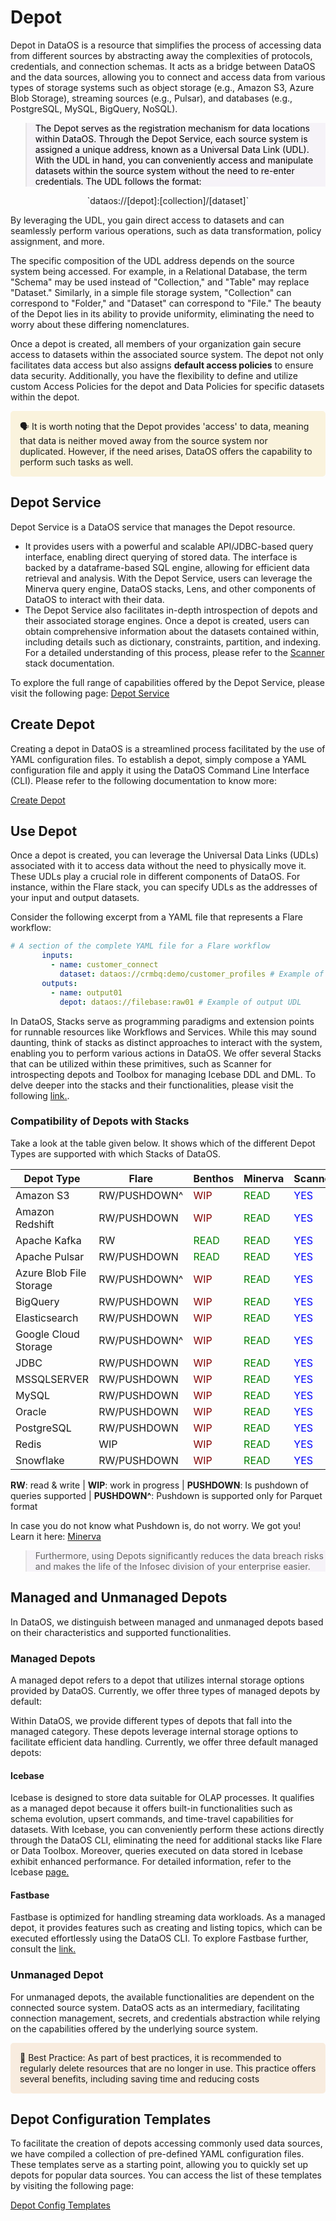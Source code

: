 # Depot

Depot in DataOS is a resource that simplifies the process of accessing data from different sources by abstracting away the complexities of protocols, credentials, and connection schemas. It acts as a bridge between DataOS and the data sources, allowing you to connect and access data from various types of storage systems such as object storage (e.g., Amazon S3, Azure Blob Storage), streaming sources (e.g., Pulsar), and databases (e.g., PostgreSQL, MySQL, BigQuery, NoSQL).

<style>
    blockquote {
        background-color: #F6F3F8;
    }
</style>

<blockquote style="color: black;">
The Depot serves as the registration mechanism for data locations within DataOS. Through the Depot Service, each source system is assigned a unique address, known as a Universal Data Link (UDL). With the UDL in hand, you can conveniently access and manipulate datasets within the source system without the need to re-enter credentials. The UDL follows the format:
</blockquote>

    

<center> `dataos://[depot]:[collection]/[dataset]` </center>

By leveraging the UDL, you gain direct access to datasets and can seamlessly perform various operations, such as data transformation, policy assignment, and more.

The specific composition of the UDL address depends on the source system being accessed. For example, in a Relational Database, the term "Schema" may be used instead of "Collection," and "Table" may replace "Dataset." Similarly, in a simple file storage system, "Collection" can correspond to "Folder," and "Dataset" can correspond to "File." The beauty of the Depot lies in its ability to provide uniformity, eliminating the need to worry about these differing nomenclatures. 

Once a depot is created, all members of your organization gain secure access to datasets within the associated source system. The depot not only facilitates data access but also assigns **default access policies** to ensure data security. Additionally, you have the flexibility to define and utilize custom Access Policies for the depot and Data Policies for specific datasets within the depot.

<aside style="background-color:#FAF3DD; padding:15px; border-radius:5px;">
🗣️  It is worth noting that the Depot provides 'access' to data, meaning that data is neither moved away from the source system nor duplicated. However, if the need arises, DataOS offers the capability to perform such tasks as well.
</aside>


## Depot Service

Depot Service is a DataOS service that manages the Depot resource.

- It provides users with a powerful and scalable API/JDBC-based query interface, enabling direct querying of stored data. The interface is backed by a dataframe-based SQL engine, allowing for efficient data retrieval and analysis. With the Depot Service, users can leverage the Minerva query engine, DataOS stacks, Lens, and other components of DataOS to interact with their data.
- The Depot Service also facilitates in-depth introspection of depots and their associated storage engines. Once a depot is created, users can obtain comprehensive information about the datasets contained within, including details such as dictionary, constraints, partition, and indexing. For a detailed understanding of this process, please refer to the [Scanner](./stacks/scanner.md) stack documentation.

To explore the full range of capabilities offered by the Depot Service, please visit the following page: [Depot Service](./depot/depot_service.md)

## Create Depot

Creating a depot in DataOS is a streamlined process facilitated by the use of YAML configuration files. To establish a depot, simply compose a YAML configuration file and apply it using the DataOS Command Line Interface (CLI). Please refer to the following documentation to know more:

[Create Depot](./depot/create_depot.md)

## Use Depot

Once a depot is created, you can leverage the Universal Data Links (UDLs) associated with it to access data without the need to physically move it. These UDLs play a crucial role in different components of DataOS. For instance, within the Flare stack, you can specify UDLs as the addresses of your input and output datasets.

Consider the following excerpt from a YAML file that represents a Flare workflow:

```yaml
# A section of the complete YAML file for a Flare workflow 
       inputs:                                               
         - name: customer_connect
           dataset: dataos://crmbq:demo/customer_profiles # Example of input UDL
       outputs:
         - name: output01
           depot: dataos://filebase:raw01 # Example of output UDL
```

In DataOS, Stacks serve as programming paradigms and extension points for runnable resources like Workflows and Services. While this may sound daunting, think of stacks as distinct approaches to interact with the system, enabling you to perform various actions in DataOS. We offer several Stacks that can be utilized within these primitives, such as Scanner for introspecting depots and Toolbox for managing Icebase DDL and DML. To delve deeper into the stacks and their functionalities, please visit the following [link.](./stacks.md).

### **Compatibility of Depots with Stacks**

Take a look at the table given below. It shows which of the different Depot Types are supported with which Stacks of DataOS.

<center>

| **Depot Type** | **Flare** | **Benthos** | **Minerva** | **Scanner** |
|---|---|---|---|---|
Amazon S3 | RW/PUSHDOWN^ | <span style="color:maroon">WIP</span> | <span style="color:green">READ</span> | <span style="color:blue">YES</span> |
Amazon Redshift	| RW/PUSHDOWN	| <span style="color:maroon">WIP</span>	| <span style="color:green">READ</span> | <span style="color:blue">YES</span> |
Apache Kafka	| RW	| <span style="color:green">READ</span>	| <span style="color:green">READ</span>	| <span style="color:blue">YES</span> |
Apache Pulsar	| RW/PUSHDOWN |	<span style="color:green">READ</span>	| <span style="color:green">READ</span>	| <span style="color:blue">YES</span> |
Azure Blob File Storage	| RW/PUSHDOWN^	| <span style="color:maroon">WIP</span>	| <span style="color:green">READ</span>	| <span style="color:blue">YES</span> |
BigQuery |	RW/PUSHDOWN	| <span style="color:maroon">WIP</span>	| <span style="color:green">READ</span> |	<span style="color:blue">YES</span> |
Elasticsearch |	RW/PUSHDOWN |	<span style="color:maroon">WIP</span> |	<span style="color:green">READ</span>	| <span style="color:blue">YES</span> |
Google Cloud Storage |	RW/PUSHDOWN^ |	<span style="color:maroon">WIP</span> |	<span style="color:green">READ</span> |	<span style="color:blue">YES</span> |
JDBC |	RW/PUSHDOWN |	<span style="color:maroon">WIP</span> |	<span style="color:green">READ</span> |	<span style="color:blue">YES</span> |
MSSQLSERVER |	RW/PUSHDOWN |	<span style="color:maroon">WIP</span> |	<span style="color:green">READ</span> |	<span style="color:blue">YES</span> |
MySQL |	RW/PUSHDOWN |	<span style="color:maroon">WIP</span> |	<span style="color:green">READ</span> |	<span style="color:blue">YES</span> |
Oracle |	RW/PUSHDOWN |	<span style="color:maroon">WIP</span> |	<span style="color:green">READ</span> |	<span style="color:blue">YES</span> |
PostgreSQL |	RW/PUSHDOWN |	<span style="color:maroon">WIP</span> |	<span style="color:green">READ</span> |	<span style="color:blue">YES</span> |
Redis |	WIP |	<span style="color:maroon">WIP</span> |	<span style="color:green">READ</span> |	<span style="color:blue">YES</span> |
Snowflake |	RW/PUSHDOWN |	<span style="color:maroon">WIP</span> |	<span style="color:green">READ</span> |	<span style="color:blue">YES</span> |

</center>

**RW**: read & write  |  **WIP**: work in progress  |  **PUSHDOWN**: Is pushdown of queries supported  |  **PUSHDOWN^**: Pushdown is supported only for Parquet format


In case you do not know what Pushdown is, do not worry. We got you! Learn it here: [Minerva](./cluster.md)

> Furthermore, using Depots significantly reduces the data breach risks and makes the life of the Infosec division of your enterprise easier.
> 

## Managed and Unmanaged Depots

In DataOS, we distinguish between managed and unmanaged depots based on their characteristics and supported functionalities.

### **Managed Depots**

A managed depot refers to a depot that utilizes internal storage options provided by DataOS. Currently, we offer three types of managed depots by default:

Within DataOS, we provide different types of depots that fall into the managed category. These depots leverage internal storage options to facilitate efficient data handling. Currently, we offer three default managed depots:

#### **Icebase**

Icebase is designed to store data suitable for OLAP processes. It qualifies as a managed depot because it offers built-in functionalities such as schema evolution, upsert commands, and time-travel capabilities for datasets. With Icebase, you can conveniently perform these actions directly through the DataOS CLI, eliminating the need for additional stacks like Flare or Data Toolbox. Moreover, queries executed on data stored in Icebase exhibit enhanced performance. For detailed information, refer to the Icebase [page.](./depot/icebase.md)

#### **Fastbase**

Fastbase is optimized for handling streaming data workloads. As a managed depot, it provides features such as creating and listing topics, which can be executed effortlessly using the DataOS CLI. To explore Fastbase further, consult the [link.](./depot/fastbase.md)

### **Unmanaged Depot**

For unmanaged depots, the available functionalities are dependent on the connected source system. DataOS acts as an intermediary, facilitating connection management, secrets, and credentials abstraction while relying on the capabilities offered by the underlying source system.


<aside style="background-color:#F8ECDF; padding:15px; border-radius:5px;">
📖 Best Practice: As part of best practices, it is recommended to regularly delete resources that are no longer in use. This practice offers several benefits, including saving time and reducing costs

</aside>

## Depot Configuration Templates

To facilitate the creation of depots accessing commonly used data sources, we have compiled a collection of pre-defined YAML configuration files. These templates serve as a starting point, allowing you to quickly set up depots for popular data sources. You can access the list of these templates by visiting the following page:

[Depot Config Templates](./depot/depot_config_templates.md)

